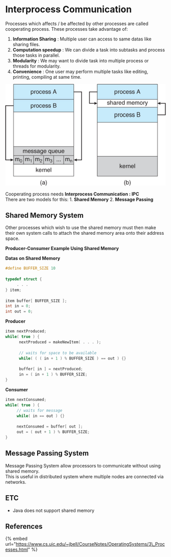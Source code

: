 # Interprocess Communication

Processes which affects / be affected by other processes are called cooperating process. These processes take advantage of:

1. **Information Sharing** : Multiple user can access to same datas like sharing files.
2. **Computation speedup** : We can divide a task into subtasks and process those tasks in parallel.
3. **Modularity** : We may want to divide task into multiple process or threads for modularity.
4. **Convenience** : One user may perform multiple tasks like editing, printing, compiling at same time.

![a. message passing, b. shared memory](../.gitbook/assets/image%20%2816%29.png)

Cooperating process needs **Interprocess Communication : IPC**  
There are two models for this: 1. **Shared Memory** 2. **Message Passing**

## Shared Memory System

Other processes which wish to use the shared memory must then make their own system calls to attach the shared memory area onto their address space. 

**Producer-Consumer Example Using Shared Memory**



**Datas on Shared Memory**

```c
#define BUFFER_SIZE 10

typedef struct {
     . . .
} item;

item buffer[ BUFFER_SIZE ];
int in = 0;
int out = 0;
```

**Producer**

```c
item nextProduced;
while( true ) {
      nextProduced = makeNewItem( . . . );
      
      // waits for space to be available
      while( ( ( in + 1 ) % BUFFER_SIZE ) == out ) {}
      
      buffer[ in ] = nextProduced;
      in = ( in + 1 ) % BUFFER_SIZE;
}
```

**Consumer**

```c
item nextConsumed;
while( true ) {
     // waits for message
     while( in == out ) {}

     nextConsumed = buffer[ out ];
     out = ( out + 1 ) % BUFFER_SIZE;
}
```

## Message Passing System

Message Passing System allow processors to communicate without using shared memory.  
This is useful in distributed system where multiple nodes are connected via networks.

## ETC

* Java does not support shared memory

## **References**

{% embed url="https://www.cs.uic.edu/~jbell/CourseNotes/OperatingSystems/3\_Processes.html" %}

